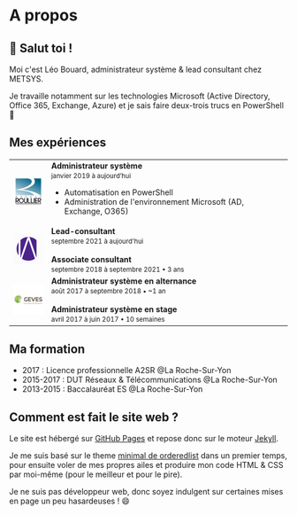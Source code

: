 # A propos

## 👋 Salut toi !

Moi c'est Léo Bouard, administrateur système & lead consultant chez METSYS.

Je travaille notamment sur les technologies Microsoft (Active Directory, Office 365, Exchange, Azure) et je sais faire deux-trois trucs en PowerShell 💪

## Mes expériences

<table><tbody>
    <tr>
        <td><img src="/assets/images/groupe-roullier.jfif" alt="Groupe Roullier" width="64px"></td>
        <td>
            <strong>Administrateur système</strong><br>
            <small>janvier 2019 à aujourd’hui</small>
            <ul>
                <li>Automatisation en PowerShell</li>
                <li>Administration de l'environnement Microsoft (AD, Exchange, O365)</li>
            </ul>
        </td>
    </tr>
    <tr>
        <td><img src="/assets/images/metsys.jfif" alt="METSYS" width="64px"></td>
        <td>
            <strong>Lead-consultant</strong><br>
            <small>septembre 2021 à aujourd'hui</small><br>
            <br>
            <strong>Associate consultant</strong><br>
            <small>septembre 2018 à septembre 2021 • 3 ans</small>
        </td>
    </tr>
    <tr>
        <td><img src="/assets/images/geves.jfif" alt="GEVES" width="64px"></td>
        <td>
            <strong>Administrateur système en alternance</strong><br>
            <small>août 2017 à septembre 2018 • ~1 an</small><br>
            <br>
            <strong>Administrateur système en stage</strong><br>
            <small>avril 2017 à juin 2017 • 10 semaines</small>
        </td>
    </tr>
</tbody></table>

## Ma formation

- 2017 : Licence professionnelle A2SR @La Roche-Sur-Yon
- 2015-2017 : DUT Réseaux & Télécommunications @La Roche-Sur-Yon
- 2013-2015 : Baccalauréat ES @La Roche-Sur-Yon

## Comment est fait le site web ?

Le site est hébergé sur [GitHub Pages](https://pages.github.com/) et repose donc sur le moteur [Jekyll](https://jekyllrb.com/).

Je me suis basé sur le theme [minimal de orderedlist](https://github.com/orderedlist/minimal/) dans un premier temps, pour ensuite voler de mes propres ailes et produire mon code HTML & CSS par moi-même (pour le meilleur et pour le pire).

Je ne suis pas développeur web, donc soyez indulgent sur certaines mises en page un peu hasardeuses ! 😄